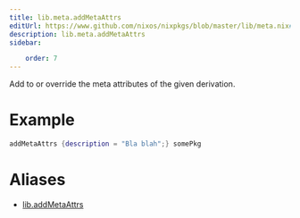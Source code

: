 ```yaml
---
title: lib.meta.addMetaAttrs
editUrl: https://www.github.com/nixos/nixpkgs/blob/master/lib/meta.nix#L21C18
description: lib.meta.addMetaAttrs
sidebar:

    order: 7
---
```


Add to or override the meta attributes of the given
derivation.

# Example

```nix
addMetaAttrs {description = "Bla blah";} somePkg
```


# Aliases

- [lib.addMetaAttrs](./reference/lib/lib-addMetaAttrs)


